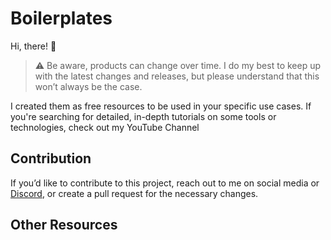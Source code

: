 # Boilerplates

Hi, there! 👋

> :warning: Be aware, products can change over time. I do my best to keep up with the latest changes and releases, but please understand that this won’t always be the case.

I created them as free resources to be used in your specific use cases. If you're searching for detailed, in-depth tutorials on some tools or technologies, check out my YouTube Channel

## Contribution

If you’d like to contribute to this project, reach out to me on social media or [Discord](https://discord.gg/), or create a pull request for the necessary changes.

## Other Resources
